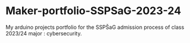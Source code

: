# Maker-portfolio-SSPSaG-2023-24
My arduino projects portfolio for the SSPŠaG admission process of class 2023/24 major : cybersecurity.
